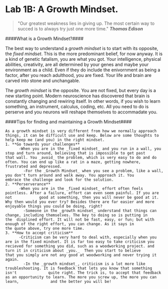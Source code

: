 # Lab 1B: A Growth Mindset.

>"Our greatest weakness lies in giving up. The most certain way to succed is to always try just one more time."
**_Thomas Edison_**

####What is a Growth Mindset?####

  The best way to understand a _growth mindset_ is to start with its opposite, the _fixed mindset_. This is the more predominant belief, for now anyway. It is a kind of genetic fatalism, you are what you got. Your intelligence, physical abilities, creativity, are all determined by your genes and maybe your environment as a child. Even if they do include the enivornment as being a factor, after you reach adulthood, you are fixed. Your life and brain are carved into stone and unchangable.
  
  The _growth mindset_ is the opposite. You are not fixed, but every day is a new starting point. Modern neuroscience has discovered that brain is constantly changing and rewiring itself. In other words, if you wish to learn something, an instrument, calculus, coding, etc. All you need to do is perserve and you neurons will reshape themselves to accommadate you. 
  
####Tips for finding and maintaining a Growth Mindset####

    As a growth mindset is very different from how we normally approach things, it can be difficult use and keep. Below are some thoughts to help keep me (and you) in the right mindset.
    1. **Go towards your challenges**
          -When you are in the _fixed mindset_ and you run in a wall, you stop and turn around, believing that is impossible to get past             that wall. You _avoid_ the problem, which is very easy to do and do often. You can end up like a rat in a maze, getting nowhere,           frustrated and depressed.
            -For the _Growth Mindset_ when you see a problem, like a wall, you don't turn around and walk away. You approach it. You                    embrace the challenge and look for the solution.
    2. **Perserverance**
          -When you are in the _fixed mindset_ effort often feels pointless. After a failure, effort can even seem painful. If you are not            good at something, then you will never be good at it. Why then would you ever try? Besides there are far easier and more                  enjoyable things you could be doing, right?          
            -Someone in the _growth mindset_ understand that things can change, including themselves. The key to doing so is putting in                the  displined effort. It will not be fast, easy, or fun; but with enough of the right effort, you can change. As it says in              the quote above, try one more time.
    3. **How to accept criticism**
          -Criticism can be very hard to deal with, especially when you are in the fixed mindset. It is far too easy to take criticism you           recieved for something you did, such as a woodworking project. and turn it in criticism about _you._  Then you start to believe           that you simply are not any good at woodworking and never trying it again.
            -In the _growth mindset_, criticism is a lot more like troubleshooting. It is feedback that lets you know that something isn't              quite right. The trick is, to accept that feedback as an opportunity to learn. The more you screw up, the more you can learn,              and the better you will be!
          
